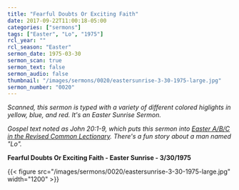 ```yaml
---
title: "Fearful Doubts Or Exciting Faith"
date: 2017-09-22T11:00:18-05:00
categories: ["sermons"]
tags: ["Easter", "Lo", "1975"]
rcl_year: ""
rcl_season: "Easter"
sermon_date: 1975-03-30
sermon_scan: true
sermon_text: false
sermon_audio: false
thumbnail: "/images/sermons/0020/eastersunrise-3-30-1975-large.jpg"
sermon_number: "0020"
---
```

_Scanned, this sermon is typed with a variety of different colored higlights in yellow, blue, and red. It's an Easter Sunrise Sermon._

<!--more-->

_Gospel text noted as John 20:1-9, which puts this sermon into [Easter A/B/C in the Revised Common Lectionary](https://lectionary.library.vanderbilt.edu/texts/?y=382&z=s&d=42). There's a fun story about a man named "Lo"._

**Fearful Doubts Or Exciting Faith - Easter Sunrise - 3/30/1975**

{{< figure src="/images/sermons/0020/eastersunrise-3-30-1975-large.jpg" width="1200" >}}

